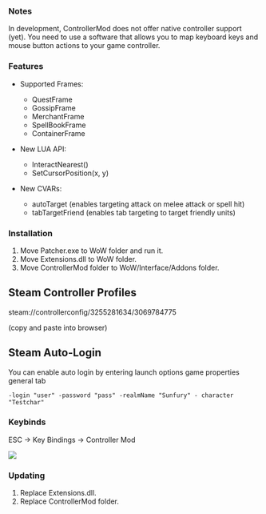 ### Notes
In development, ControllerMod does not offer native controller support (yet). You need to use a software that allows you to map keyboard keys and mouse button actions to your game controller.

### Features
* Supported Frames:
  * QuestFrame
  * GossipFrame
  * MerchantFrame
  * SpellBookFrame
  * ContainerFrame

* New LUA API:
  * InteractNearest()
  * SetCursorPosition(x, y)
 
* New CVARs:
  * autoTarget (enables targeting attack on melee attack or spell hit)
  * tabTargetFriend (enables tab targeting to target friendly units)

### Installation
1. Move Patcher.exe to WoW folder and run it.
2. Move Extensions.dll to WoW folder.
3. Move ControllerMod folder to WoW/Interface/Addons folder.

## Steam Controller Profiles
steam://controllerconfig/3255281634/3069784775

(copy and paste into browser)


## Steam Auto-Login
You can enable auto login by entering launch options game properties general tab

`-login "user" -password "pass" -realmName "Sunfury" - character "Testchar"`

### Keybinds
ESC -> Key Bindings -> Controller Mod

![](https://i.imgur.com/yBZCs1ul.png)



### Updating
1. Replace Extensions.dll.
2. Replace ControllerMod folder.

